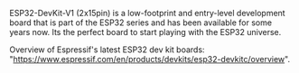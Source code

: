 ESP32-DevKit-V1 (2x15pin) is a low-footprint and entry-level development board that is part of the ESP32 series and has been available for some years now.
Its the perfect board to start playing with the ESP32 universe.

Overview of Espressif's latest ESP32 dev kit boards: "https://www.espressif.com/en/products/devkits/esp32-devkitc/overview".

